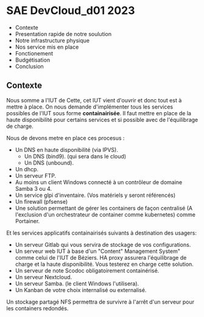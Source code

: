 # SAE DevCloud_d01 2023

- Contexte
- Presentation rapide de notre soulution
- Notre infrastructure physique
- Nos service mis en place
- Fonctionement
- Budgétisation
- Conclusion

## Contexte

Nous somme a l'IUT de Cette, cet IUT vient d'ouvrir et donc tout est à mettre à place. On nous demande d'implémenter tous les services possibles de l'IUT sous forme **containairisée**. Il faut mettre en place de la haute disponibilité pour certains services et si possible avec de l'équilibrage de charge.

Nous de devons metre en place ces procesus :

- Un DNS en haute disponibilité (via IPVS).
  - Un DNS  (bind9). (qui sera dans le cloud)
  - Un DNS (unbound).
- Un dhcp.
- Un serveur FTP.
- Au moins un client Windows connecté à un contrôleur de domaine Samba 3 ou 4.
- Un service glpi d'inventaire. (Vos matériels y seront référencés)
- Un firewall (pfsense)
- Une solution permettant de gérer les containers de façon centralisé (A l'exclusion d'un orchestrateur de container comme kubernetes) comme Portainer.

Et les services applicatifs containairisés suivants à destination des usagers:

- Un serveur Gitlab qui vous servira de stockage de vos configurations.
- Un serveur web IUT à base d'un "Content" Management System" comme celui de l'IUT de Béziers. HA proxy assurera l'équilibrage de charge et la haute disponibilité.
  Vous testerez en charge cette solution.
- Un serveur de note Scodoc obligatoirement containérisé.
- Un serveur Nextcloud.
- Un serveur Samba. (le client Windows l'utilisera).
- Un Kanban de votre choix internalisé ou externalisé.
  
Un stockage partagé NFS permettra de survivre à l'arrêt d'un serveur pour les containers redondés.

